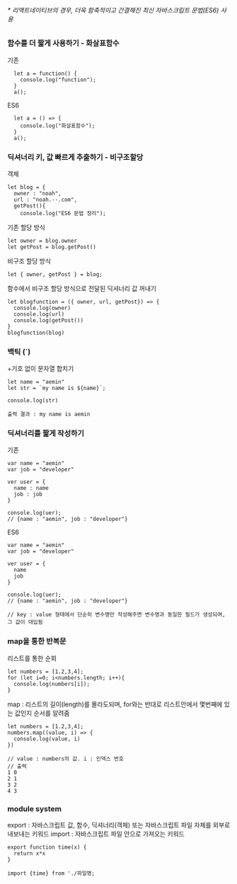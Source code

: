 ###### * 리액트네이티브의 경우, 더욱 함축적이고 간결해진 최신 자바스크립트 문법(ES6) 사용

### 함수를 더 짧게 사용하기 - 화살표함수


기존

```
  let a = function() {
    console.log("function");
  }
  a();
```


ES6
```
  let a = () => {
    console.log("화살표함수");
  }
  a();
```

### 딕셔너리 키, 값 빠르게 추출하기 - 비구조할당

객체
```
let blog = {
  owner : "noah",
  url : "noah.--.com",
  getPost(){
    console.log("ES6 문법 정리");
```
기존 할당 방식
```
let owner = blog.owner
let getPost = blog.getPost()
```
비구조 할당 방식
```
let { owner, getPost } = blog;
```
함수에서 비구조 할당 방식으로 전달된 딕셔너리 값 꺼내기
```
let blogfunction = ({ owner, url, getPost}) => {
  console.log(owner)
  console.log(url)
  console.log(getPost())
}
blogfunction(blog)
```

### 백틱 (`)
+기호 없이 문자열 합치기

```
let name = "aemin"
let str = `my name is ${name}`;

console.log(str)

출력 결과 : my name is aemin
```

### 딕셔너리를 짧게 작성하기
기존
```
var name = "aemin"
var job = "developer"

ver user = {
  name : name
  job : job
}

console.log(uer);
// {name : "aemin", job : "developer"}
```
ES6
```
var name = "aemin"
var job = "developer"

ver user = {
  name 
  job 
}

console.log(uer);
// {name : "aemin", job : "developer"}

// key : value 형태에서 단순히 변수명만 작성해주면 변수명과 동일한 필드가 생성되며, 그 값이 대입됨
```

### map을 통한 반복문
리스트를 통한 순회
```
let numbers = [1.2,3,4];
for (let i=0; i<numbers.length; i++){
  console.log(numbers[i]);
}
```
map : 리스트의 길이(length)를 몰라도되며, for와는 반대로 리스트안에서 몇번째에 있는 값인지 순서를 알려줌
```
let numbers = [1.2,3,4];
numbers.map((value, i) => {
  console.log(value, i)
})

// value : numbers의 값. i : 인덱스 번호
// 출력
1 0
2 1
3 2
4 3
```

### module system
export : 자바스크립트 값, 함수, 딕셔너리(객체) 또는 자바스크립트 파일 자체를 외부로 내보내는 키워드
import : 자바스크립트 파일 안으로 가져오는 키워드
```
export function time(x) {
  return x*x
}

import {time} from './파일명;
```




